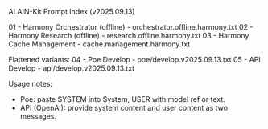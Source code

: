 ALAIN-Kit Prompt Index (v2025.09.13)

01 - Harmony Orchestrator (offline) - orchestrator.offline.harmony.txt
02 - Harmony Research (offline) - research.offline.harmony.txt
03 - Harmony Cache Management - cache.management.harmony.txt

Flattened variants:
04 - Poe Develop - poe/develop.v2025.09.13.txt
05 - API Develop - api/develop.v2025.09.13.txt

Usage notes:
- Poe: paste SYSTEM into System, USER with model ref or text.
- API (OpenAI): provide system content and user content as two messages.
